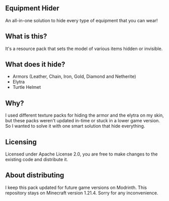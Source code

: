 ## Equipment Hider
An all-in-one solution to hide every type of equipment that you can wear!

## What is this?
It's a resource pack that sets the model of various items hidden or invisible.

## What does it hide?

- Armors (Leather, Chain, Iron, Gold, Diamond and Netherite)
- Elytra
- Turtle Helmet

## Why?

I used different texture packs for hiding the armor and the elytra on my skin, but these packs weren't updated in-time or stuck in a lower game version. So I wanted to solve it with one smart solution that hide everything.

## Licensing

Licensed under Apache License 2.0, you are free to make changes to the existing code and distribute it.

## About distributing

I keep this pack updated for future game versions on Modrinth. This repository stays on Minecraft version 1.21.4. Sorry for any inconvenience.

